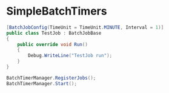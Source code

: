 # SimpleBatchTimers


```C#
[BatchJobConfig(TimeUnit = TimeUnit.MINUTE, Interval = 1)]
public class TestJob : BatchJobBase
{
    public override void Run()
    {
        Debug.WriteLine("TestJob run");
    }
}
```

```C#
BatchTimerManager.RegisterJobs();
BatchTimerManager.Start();
```
